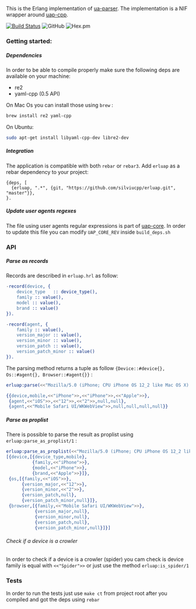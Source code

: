 This is the Erlang implementation of [ua-parser][1]. The implementation is a NIF wrapper around [uap-cpp][2]. 

[![Build Status](https://travis-ci.org/silviucpp/erluap.svg?branch=master)](https://travis-ci.org/silviucpp/erluap)
![GitHub](https://img.shields.io/github/license/silviucpp/erluap)
![Hex.pm](https://img.shields.io/hexpm/v/erluap)

### Getting started:

##### Dependencies

In order to be able to compile properly make sure the following deps are available on your machine:

- re2
- yaml-cpp (0.5 API)

On Mac Os you can install those using `brew` :

```bash
brew install re2 yaml-cpp
``` 

On Ubuntu:

```bash
sudo apt-get install libyaml-cpp-dev libre2-dev
```

##### Integration

The application is compatible with both `rebar` or `rebar3`. Add `erluap` as a rebar dependency to your project:

```
{deps, [
  {erluap, ".*", {git, "https://github.com/silviucpp/erluap.git", "master"}},
}.
```

##### Update user agents regexes

The file using user agents regular expressions is part of [uap-core][3]. In order to update this file you can modify
`UAP_CORE_REV` inside `build_deps.sh`

### API

##### Parse as records

Records are described in `erluap.hrl` as follow:

```erlang
-record(device, {
    device_type   :: device_type(),
    family :: value(),
    model :: value(),
    brand :: value()
}).

-record(agent, {
    family :: value(),
    version_major :: value(),
    version_minor :: value(),
    version_patch :: value(),
    version_patch_minor :: value()
}).
```

The parsing method returns a tuple as follow `{Device::#device{}, Os::#agent{}, Browser::#agent{}}` :

```erlang
erluap:parse(<<"Mozilla/5.0 (iPhone; CPU iPhone OS 12_2 like Mac OS X) AppleWebKit/605.1.15 (KHTML, like Gecko) Mobile/15E148">>).

{{device,mobile,<<"iPhone">>,<<"iPhone">>,<<"Apple">>},
 {agent,<<"iOS">>,<<"12">>,<<"2">>,null,null},
 {agent,<<"Mobile Safari UI/WKWebView">>,null,null,null,null}}
```

##### Parse as proplist

There is possible to parse the result as proplist using `erluap:parse_as_proplist/1` :

```erlang
erluap:parse_as_proplist(<<"Mozilla/5.0 (iPhone; CPU iPhone OS 12_2 like Mac OS X) AppleWebKit/605.1.15 (KHTML, like Gecko) Mobile/15E148">>).
[{device,[{device_type,mobile},
          {family,<<"iPhone">>},
          {model,<<"iPhone">>},
          {brand,<<"Apple">>}]},
 {os,[{family,<<"iOS">>},
      {version_major,<<"12">>},
      {version_minor,<<"2">>},
      {version_patch,null},
      {version_patch_minor,null}]},
 {browser,[{family,<<"Mobile Safari UI/WKWebView">>},
           {version_major,null},
           {version_minor,null},
           {version_patch,null},
           {version_patch_minor,null}]}]
```

###### Check if a device is a crowler

In order to check if a device is a crowler (spider) you cam check is device family is equal with `<<"Spider">>` or just use
the method `erluap:is_spider/1`

### Tests

In order to run the tests just use `make ct` from project root after you compiled and got the deps using `rebar`

[1]:https://github.com/ua-parser
[2]:https://github.com/ua-parser/uap-cpp
[3]:https://github.com/ua-parser/uap-core
